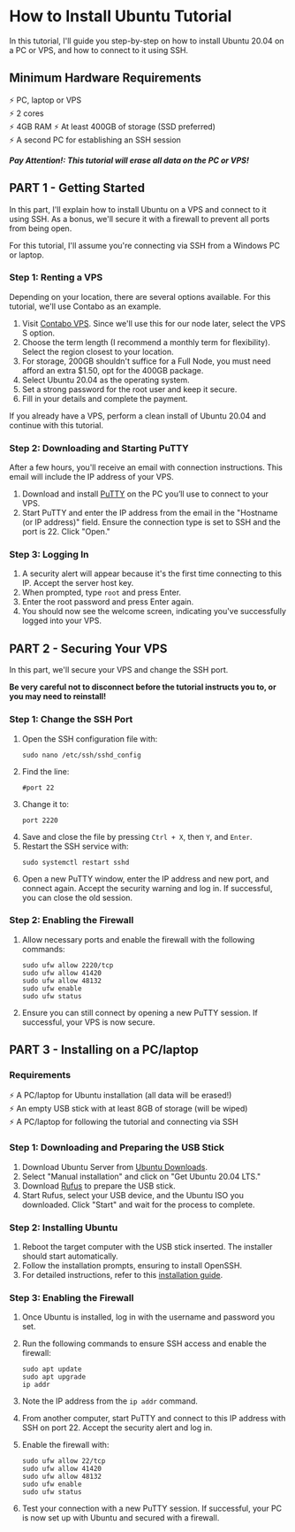 # How to Install Ubuntu Tutorial

In this tutorial, I'll guide you step-by-step on how to install Ubuntu 20.04 on a PC or VPS, and how to connect to it using SSH.

## Minimum Hardware Requirements

:zap: PC, laptop or VPS   
:zap: 2 cores  
:zap: 4GB RAM
:zap: At least 400GB of storage (SSD preferred)   
:zap: A second PC for establishing an SSH session   

_**Pay Attention!: This tutorial will erase all data on the PC or VPS!**_

## PART 1 - Getting Started

In this part, I'll explain how to install Ubuntu on a VPS and connect to it using SSH. As a bonus, we'll secure it with a firewall to prevent all ports from being open.

For this tutorial, I'll assume you're connecting via SSH from a Windows PC or laptop.

### Step 1: Renting a VPS

Depending on your location, there are several options available. For this tutorial, we'll use Contabo as an example.

1. Visit [Contabo VPS](https://contabo.com/en/vps/). Since we'll use this for our node later, select the VPS S option.
2. Choose the term length (I recommend a monthly term for flexibility). Select the region closest to your location.
3. For storage, 200GB shouldn't suffice for a Full Node, you must need afford an extra $1.50, opt for the 400GB package.
4. Select Ubuntu 20.04 as the operating system.
5. Set a strong password for the root user and keep it secure.
6. Fill in your details and complete the payment.

If you already have a VPS, perform a clean install of Ubuntu 20.04 and continue with this tutorial.

### Step 2: Downloading and Starting PuTTY

After a few hours, you'll receive an email with connection instructions. This email will include the IP address of your VPS.

1. Download and install [PuTTY](https://www.putty.org/) on the PC you’ll use to connect to your VPS.
2. Start PuTTY and enter the IP address from the email in the "Hostname (or IP address)" field. Ensure the connection type is set to SSH and the port is 22. Click "Open."

### Step 3: Logging In

1. A security alert will appear because it's the first time connecting to this IP. Accept the server host key.
2. When prompted, type `root` and press Enter.
3. Enter the root password and press Enter again.
4. You should now see the welcome screen, indicating you've successfully logged into your VPS.

## PART 2 - Securing Your VPS

In this part, we'll secure your VPS and change the SSH port.

**Be very careful not to disconnect before the tutorial instructs you to, or you may need to reinstall!**

### Step 1: Change the SSH Port

1. Open the SSH configuration file with:  
   ```
   sudo nano /etc/ssh/sshd_config
   ```
2. Find the line:
    ```
    #port 22
    ```
3. Change it to:
    ```
    port 2220
    ```
4. Save and close the file by pressing `Ctrl + X`, then `Y`, and `Enter`.
5. Restart the SSH service with:
    ```
    sudo systemctl restart sshd
    ```
6. Open a new PuTTY window, enter the IP address and new port, and connect again. Accept the security warning and log in. If successful, you can close the old session.

### Step 2: Enabling the Firewall
1. Allow necessary ports and enable the firewall with the following commands:
   ```
   sudo ufw allow 2220/tcp
   sudo ufw allow 41420
   sudo ufw allow 48132
   sudo ufw enable
   sudo ufw status
   ```
2. Ensure you can still connect by opening a new PuTTY session. If successful, your VPS is now secure.

## PART 3 - Installing on a PC/laptop
### Requirements

:zap: A PC/laptop for Ubuntu installation (all data will be erased!)  
:zap: An empty USB stick with at least 8GB of storage (will be wiped)  
:zap: A PC/laptop for following the tutorial and connecting via SSH  

### Step 1: Downloading and Preparing the USB Stick
1. Download Ubuntu Server from [Ubuntu Downloads](https://ubuntu.com/download/server#downloads).
2. Select "Manual installation" and click on "Get Ubuntu 20.04 LTS."
3. Download [Rufus](https://rufus.ie/) to prepare the USB stick.
4. Start Rufus, select your USB device, and the Ubuntu ISO you downloaded. Click "Start" and wait for the process to complete.
   
### Step 2: Installing Ubuntu
1. Reboot the target computer with the USB stick inserted. The installer should start automatically.
2. Follow the installation prompts, ensuring to install OpenSSH.
3. For detailed instructions, refer to this [installation guide](https://techguides.yt/guides/how-to-install-ubuntu-server-20-04-lts-from-usb/#3_Install_Ubuntu_Server_2004_LTS).

### Step 3: Enabling the Firewall
1. Once Ubuntu is installed, log in with the username and password you set.

2. Run the following commands to ensure SSH access and enable the firewall:   
   ```
   sudo apt update
   sudo apt upgrade
   ip addr
   ```
3. Note the IP address from the `ip addr` command.
4. From another computer, start PuTTY and connect to this IP address with SSH on port 22. Accept the security alert and log in.
5. Enable the firewall with:
   ```
   sudo ufw allow 22/tcp
   sudo ufw allow 41420
   sudo ufw allow 48132
   sudo ufw enable
   sudo ufw status
   ```
6. Test your connection with a new PuTTY session. If successful, your PC is now set up with Ubuntu and secured with a firewall.

